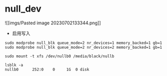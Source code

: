 # null_dev
![[imgs/Pasted image 20230702133344.png]]

- 启用写入
```shell
sudo modprobe null_blk queue_mode=2 nr_devices=1 memory_backed=1 gb=1
sudo modprobe null_blk queue_mode=2 nr_devices=2 memory_backed=1 gb=1

sudo mount -t xfs /dev/nullb0 /media/black/nullb

lsblk -a
nullb0      252:0    0     1G  0 disk
```
